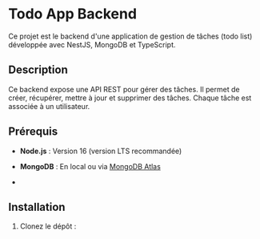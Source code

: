 # Todo App Backend

Ce projet est le backend d'une application de gestion de tâches (todo list) développée avec NestJS, MongoDB et TypeScript.

## Description

Ce backend expose une API REST pour gérer des tâches. Il permet de créer, récupérer, mettre à jour et supprimer des tâches. Chaque tâche est associée à un utilisateur.

## Prérequis

- **Node.js** : Version 16 (version LTS recommandée)  
- **MongoDB** : En local ou via [MongoDB Atlas](https://www.mongodb.com/cloud/atlas)

-
## Installation

1. Clonez le dépôt : 

  
